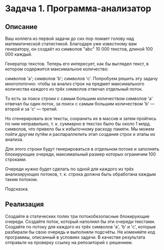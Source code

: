 # Задача 1. Программа-анализатор
## Описание
Ваш коллега из первой задачи до сих пор ломает голову над математической статистикой. Благодаря уже известному вам генератору, он создаёт из символов "abc" 10 000 текстов, длиной 100 000 каждый.

Генератор текстов.
Теперь его интересует, как бы выглядел текст, в котором содержится максимальное количество:

символов 'a';
символов 'b';
символов 'c'.
Попробуем решить эту задачу многопоточно: чтобы за анализ строк на предмет максимального количества каждого из трёх символов отвечал отдельный поток.

То есть за поиск строки с самым большим количеством символов 'a' отвечал бы один поток, за поиск с самым большим количеством 'b' — второй и за 'c' — третий.

Но сгенерировать все тексты, сохранить их в массив и затем пройтись по ним неправильно, т. к. суммарно в текстах было бы около 1 млрд. символов, что привело бы к избыточному расходу памяти. Мы можем пойти другим путём и распараллелить этап создания строк и этапы их анализа.

Для этого строки будут генерироваться в отдельном потоке и заполнять блокирующие очереди, максимальный размер которых ограничим 100 строками.

Очереди нужно будет сделать по одной для каждого из трёх анализирующих потоков, т. к. строка должна быть обработана каждым таким потоком.

Подсказка.
## Реализация
Создайте в статических полях три потокобезопасные блокирующие очереди.
Создайте поток, который наполнял бы эти очереди текстами.
Создайте по потоку для каждого из трёх символов 'a', 'b' и 'c', которые разбирали бы свою очередь и выполняли подсчёты.
Не изменяйте код программы, описанный в условиях задачи. В качестве результата отправьте на проверку ссылку на репозиторий с решением.
